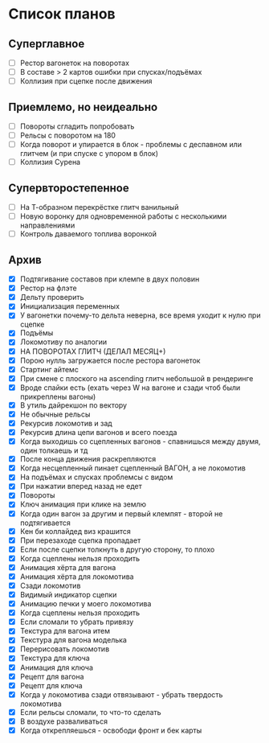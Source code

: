 # Список планов

## Суперглавное
- [ ] Рестор вагонеток на поворотах
- [ ] В составе > 2 картов ошибки при спусках/подъёмах
- [ ] Коллизия при сцепке после движения

## Приемлемо, но неидеально
- [ ] Повороты сгладить попробовать
- [ ] Рельсы с поворотом на 180
- [ ] Когда поворот и упирается в блок - проблемы с деспавном или глитчем (и при спуске с упором в блок)
- [ ] Коллизия Сурена

## Супервторостепенное
- [ ] На Т-образном перекрёстке глитч ванильный
- [ ] Новую воронку для одновременной работы с несколькими направлениями
- [ ] Контроль даваемого топлива воронкой

## Архив
- [x] Подтягивание составов при клемпе в двух половин
- [x] Рестор на флэте
- [x] Дельту проверить
- [x] Инициализация переменных
- [x] У вагонетки почему-то дельта неверна, все время уходит к нулю при сцепке
- [x] Подъёмы
- [x] Локомотиву по аналогии
- [x] НА ПОВОРОТАХ ГЛИТЧ (ДЕЛАЛ МЕСЯЦ+)
- [x] Порою нулль загружается после рестора вагонеток
- [x] Стартинг айтемс
- [x] При смене с плоского на ascending глитч небольшой в рендеринге
- [x] Вроде спайки есть (ехать через W на вагоне и сзади чтоб были прикреплены вагоны)
- [x] В утиль дайрекшон по вектору
- [x] Не обычные рельсы
- [x] Рекурсив локомотив и зад
- [x] Рекурсив длина цепи вагонов и всего поезда
- [x] Когда выходишь со сцепленных вагонов - спавнишься между двумя, один толкаешь и тд
- [x] После конца движения раскрепляются
- [x] Когда несцепленный пинает сцепленный ВАГОН, а не локомотив
- [x] На подъёмах и спусках проблемсы с видом
- [x] При нажатии вперед назад не едет
- [x] Повороты
- [x] Ключ анимация при клике на землю
- [x] Когда один вагон за другим и первый клемпят - второй не подтягивается
- [x] Кен би коллайдед виз крашится
- [x] При перезаходе сцепка пропадает
- [x] Если после сцепки толкнуть в другую сторону, то плохо
- [x] Когда сцеплены нельзя проходить
- [x] Анимация хёрта для вагона
- [x] Анимация хёрта для локомотива
- [x] Сзади локомотив
- [x] Видимый индикатор сцепки
- [x] Анимацию печки у моего локомотива
- [x] Когда сцеплены нельзя проходить
- [x] Если сломали то убрать привязу
- [x] Текстура для вагона итем
- [x] Текстура для вагона моделька
- [x] Перерисовать локомотив
- [x] Текстура для ключа
- [x] Анимация для ключа
- [x] Рецепт для вагона
- [x] Рецепт для ключа
- [x] Когда у локомотива сзади отвязывают - убрать твердость локомотива
- [x] Если рельсы сломали, то что-то сделать
- [x] В воздухе разваливаться
- [x] Когда открепляешься - освободи фронт и бек карты